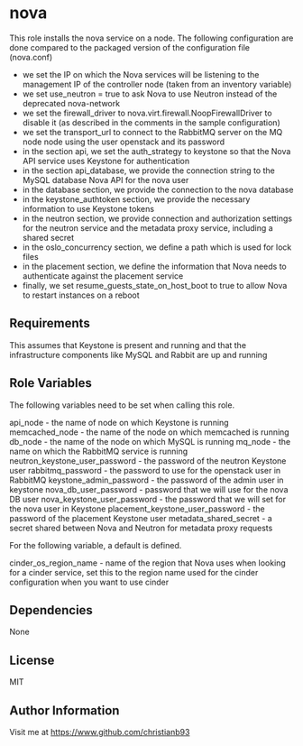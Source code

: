 nova
=========

This role installs the nova service on a node. The following configuration are done compared to the packaged version of the configuration file (nova.conf)

* we set the IP on which the Nova services will be listening to the management IP of the controller node (taken from an inventory variable)
* we set use_neutron = true to ask Nova to use Neutron instead of the deprecated nova-network
* we set the firewall_driver to nova.virt.firewall.NoopFirewallDriver to disable it (as described in the comments in the sample configuration)
* we set the transport_url to connect to the RabbitMQ server on the MQ node node using the user openstack and its password
* in the section api, we set the auth_strategy to keystone so that the Nova API service uses Keystone for authentication
* in the section api_database, we provide the connection string to the MySQL database Nova API for the nova user
* in the database section, we provide the connection to the nova database
* in the keystone_authtoken section, we provide the necessary information to use Keystone tokens
* in the neutron section, we provide connection and authorization settings for the neutron service and the metadata proxy service, including a shared secret
* in the oslo_concurrency section, we define a path which is used for lock files
* in the placement section, we define the information that Nova needs to authenticate against the placement service
* finally, we set resume_guests_state_on_host_boot to true to allow Nova to restart instances on a reboot

Requirements
------------

This assumes that Keystone is present and running and that the infrastructure components like MySQL and Rabbit are up and running

Role Variables
--------------

The following variables need to be set when calling this role.

api_node - the name of node on which Keystone is running  
memcached_node - the name of the node on which memcached is running
db_node - the name of the node on which MySQL is running
mq_node - the name on which the RabbitMQ service is running
neutron_keystone_user_password - the password of the neutron Keystone user
rabbitmq_password - the password to use for the openstack user in RabbitMQ
keystone_admin_password - the password of the admin user in keystone
nova_db_user_password - password that we will use for the nova DB user
nova_keystone_user_password - the password that we will set for the nova user in Keystone
placement_keystone_user_password - the password of the placement Keystone user
metadata_shared_secret - a secret shared between Nova and Neutron for metadata proxy requests

For the following variable, a default is defined. 

cinder_os_region_name - name of the region that Nova uses when looking for a cinder service, set this to the region name used for the cinder configuration when you want to use cinder


Dependencies
------------

None


License
-------

MIT

Author Information
------------------

Visit me at https://www.github.com/christianb93
